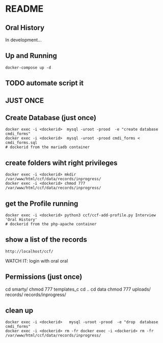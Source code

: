 # README

## Oral History

In development... 

## Up and Running

    docker-compose up -d

## TODO automate script it

## JUST ONCE

## Create Database (just once)

    docker exec -i <dockerid>  mysql -uroot -prood  -e "create database cmdi_forms"
    docker exec -i <dockerid>  mysql -uroot -prood cmdi_forms < cmdi_forms.sql
    # dockerid from the mariadb container

## create folders wiht right privileges

    docker exec -i <dockerid> mkdir /var/www/html/ccf/data/records/inprogress/
    docker exec -i <dockerid> chmod 777 /var/www/html/ccf/data/records/inprogress/


## get the Profile running

    docker exec -i <dockerid> python3 ccf/ccf-add-profile.py Interview 'Oral History'
    # dockerid from the php-apache container

## show a list of the records

    http://localhost/ccf/

WATCH IT: login with oral oral

## Permissions (just once)

cd smarty/
chmod 777 templates_c
cd ..
cd data
chmod 777 uploads/ records/ records/inprogress/ 


 ## clean up

    docker exec -i <dockerid>   mysql -uroot -prood  -e "drop  database cmdi_forms"
    docker exec -i <dockerid> rm -fr docker exec -i <dockerid> rm -fr /var/www/html/ccf/data/records/inprogress/
